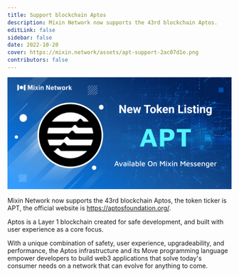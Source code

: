 ```yaml
---
title: Support blockchain Aptos
description: Mixin Network now supports the 43rd blockchain Aptos.
editLink: false
sidebar: false
date: 2022-10-20
cover: https://mixin.network/assets/apt-support-2ac07d1e.png
contributors: false
---
```


![apt-support](./apt-support.png)

Mixin Network now supports the 43rd blockchain Aptos, the token ticker is APT, the official website is https://aptosfoundation.org/.

Aptos is a Layer 1 blockchain created for safe development, and built with user experience as a core focus.

With a unique combination of safety, user experience, upgradeability, and performance, the Aptos infrastructure and its Move programming language empower developers to build web3 applications that solve today's consumer needs on a network that can evolve for anything to come.